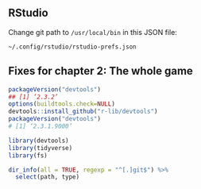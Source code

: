## RStudio

Change git path to `/usr/local/bin` in this JSON file:

```
~/.config/rstudio/rstudio-prefs.json
```

## Fixes for chapter 2: The whole game

```r
packageVersion("devtools")
## [1] ‘2.3.2’
options(buildtools.check=NULL)
devtools::install_github("r-lib/devtools")
packageVersion("devtools")
# [1] ‘2.3.1.9000’
```

```r
library(devtools)
library(tidyverse)
library(fs)

dir_info(all = TRUE, regexp = "^[.]git$") %>%
  select(path, type)
```
